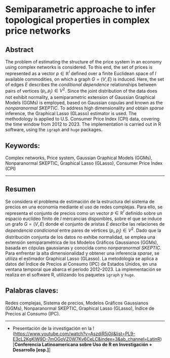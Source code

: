 # Semiparametric approache to infer topological properties in complex price networks

## Abstract
 
The problem of estimating the structure of the price system in an economy using complex networks is considered. To this end, the set of prices is represented as a vector $p \in \mathbb{R}^{l}$ defined over a finite Euclidean space of $l$ available commodities, on which a graph $G = (V, E)$ is induced. Here, the set of edges $E$ describes the *conditional dependence* relationships between pairs of vertices $(p_{i}, p_{j}) \in V^{2}$. Since the joint distribution of the data does not exhibit normality, a semiparametric extension of Gaussian Graphical Models (GGMs) is employed, based on Gaussian copulas and known as the *nonparanormal SKEPTIC*. To address high dimensionality and obtain *sparse* inference, the Graphical Lasso (GLasso) estimator is used. The methodology is applied to U.S. Consumer Price Index (CPI) data, covering the time window from 2012 to 2023. The implementation is carried out in R software, using the `igraph` and `huge` packages.  

## Keywords:

Complex networks, Price system, Gaussian Graphical Models (GGMs), Nonparanormal SKEPTIC, Graphical Lasso (GLasso), Consumer Price Index (CPI)

--- 

## Resumen 

Se considera el problema de estimación de la estructura del sistema de precios en una economía mediante el uso de redes complejas. Para ello, se representa el conjunto de precios como un vector $p \in \mathbb{R}^{l}$ definido sobre un espacio euclídeo finito de $l$ mercancias disponibles, sobre el que se induce un grafo $G = (V, E)$ donde el conjunto de aristas $E$ describe las relaciones de *dependencia condicional* entre pares de vértices $(p_{i}, p_{j}) \in V^{2}$. Dado que la distribución conjunta de los datos no exhibe normalidad, se emplea una extensión semiparamétrica de los Modelos Gráficos Gaussianos (GGMs), basada en cópulas gaussianas y conocida como *nonparanormal SKEPTIC*. Para enfrentar la alta dimensionalidad y obtener una inferencia *sparse*, se utiliza el estimador Graphical Lasso (GLasso). La metodología se aplica a datos del Índice de Precios al Consumo (IPC) de Estados Unidos, en una ventana temporal que abarca el período 2012–2023. La implementación se realiza en el software R, utilizando los paquetes `igraph` y `huge`.

## Palabras claves: 

Redes complejas, Sistema de precios, Modelos Gráficos Gaussianos (GGMs), Nonparanormal SKEPTIC, Graphical Lasso (GLasso), Índice de Precios al Consumo (IPC).

--- 

* Presentación de la investigación en la !(https://www.youtube.com/watch?v=AszdiR5j0jI&list=PL9-E3cL2KgKlW9D-7mOGoVZ0W7Kv6CeLC&index=3&ab_channel=LatinR)[**Conferencia Latinoamericana sobre Uso de R en Investigación + Desarrollo [esp.]**]